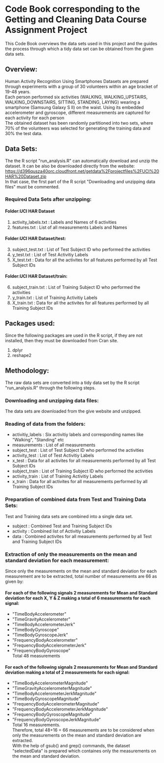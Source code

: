 # Code Book corresponding to the Getting and Cleaning Data Course Assignment Project
 This Code Book overviews the data sets used in this project and the guides the process through which a tidy data set can be obtained from the given data sets. 

## Overview:
Human Activity Recognition Using Smartphones Datasets are prepared through experiments with a group of 30 volunteers within an age bracket of 19-48 years.  
Each person performed six activities (WALKING, WALKING_UPSTAIRS, WALKING_DOWNSTAIRS, SITTING, STANDING, LAYING) wearing a smartphone (Samsung Galaxy S II) on the waist. Using its embedded accelerometer and gyroscope, different measurements are captured for each activity for each person  
The obtained dataset has been randomly partitioned into two sets, where 70% of the volunteers was selected for generating the training data and 30% the test data.

## Data Sets:
The the R script "run_analysis.R" can automatically download and unzip the dataset. 
It can be also be downloaded directly from the website:
https://d396qusza40orc.cloudfront.net/getdata%2Fprojectfiles%2FUCI%20HAR%20Dataset.zip  
In that case, the first part of the R script "Downloading and unzipping data files" must be commented.  
### Required Data Sets after unzipping:
#### Folder:UCI HAR Dataset
1. activity_labels.txt   : Labels and Names of 6 activities   
2. features.txt          : List of all measurements Labels and Names  
#### Folder:UCI HAR Dataset/test:  
3. subject_test.txt      : List of Test Subject ID who performed the activities  
4. y_test.txt            : List of Test Activitiy Labels  
5. X_test.txt            : Data for all the activites for all features 
                           performed by all Test Subject IDs  
#### Folder:UCI HAR Dataset/train:  
6. subject_train.txt     : List of Training Subject ID who performed the activities  
7. y_train.txt           : List of Training Activitiy Labels  
8. X_train.txt           : Data for all the activites for all features 
                           performed by all Training Subject IDs  
## Packages used:
Since the following packages are used in the R script, if they are not installed, then they must be downloaded from Cran site. 
1. dplyr   
2. reshape2 

## Methodology:
The raw data sets are converted into a tidy data set by the R script "run_analysis.R" through the following steps.  
### Downloading and unzipping data files:
The data sets are downloaded from the give website and unzipped.  

### Reading of data from the folders:  
- activitiy_labels  : Six activitiy labels and corresponding names like "Walking", "Standing" etc  
- measurements      : List of all measurements  
- subject_test      : List of Test Subject ID who performed the activities  
- activity_test     : List of Test Activitiy Labels  
- x_test            : Data for all activites for all measurements performed by all Test Subject IDs  
- subject_train     : List of Training Subject ID who performed the activities  
- activity_train    : List of Training Activitiy Labels  
- x_train           : Data for all activites for all measurements performed by all Training Subject IDs 

### Preparation of combined data from Test and Training Data Sets:  
Test and Training data sets are combined into a single data set.  
- subject           : Combined Test and Training Subject IDs  
- activity          : Combined list of Activitiy Labels  
- data              : Combined activites for all measurements performed by all Test and Training Subject IDs  
### Extraction of only the measurements on the mean and standard deviation for each measurement:  
Since only the measurements on the mean and standard deviation for each measurement are to be extracted, total number of measurements are 66 as given by:    
#### For each of the following signals 2 measurements for Mean and Standard deviation for each X, Y & Z making a total of 6 measurements for each signal:
- "TimeBodyAccelerometer"        
- "TimeGravityAccelerometer"  
- "TimeBodyAccelerometerJerk"  
- "TimeBodyGyroscope"  
- "TimeBodyGyroscopeJerk"  
- "FrequencyBodyAccelerometer"  
- "FrequencyBodyAccelerometerJerk"  
- "FrequencyBodyGyroscope"  
Total 48 measurements
#### For each of the following signals 2 measurements for Mean and Standard deviation making a total of 2 measurements for each signal:  
- "TimeBodyAccelerometerMagnitude"  
- "TimeGravityAccelerometerMagnitude"  
- "TimeBodyAccelerometerJerkMagnitude"  
- "TimeBodyGyroscopeMagnitude"  
- "FrequencyBodyAccelerometerMagnitude"  
- "FrequencyBodyAccelerometerJerkMagnitude"  
- "FrequencyBodyGyroscopeMagnitude"  
- "FrequencyBodyGyroscopeJerkMagnitude"  
Total 16 measurements.  
Therefore, total 48+16 = 66 measurements are to be considered when only the measurements on the mean and standard deviation are extracted.  
With the help of gsub() and grep() commands, the dataset "selectedData" is prepared which containes only the measurements on the mean and standard deviation.  
